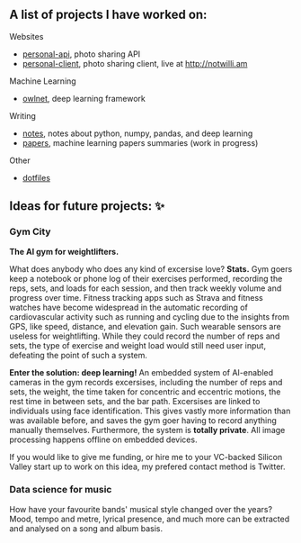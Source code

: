 ## A list of projects I have worked on:

Websites
- [personal-api](https://github.com/not-william/personal-api), photo sharing API
- [personal-client](https://github.com/not-william/personal-client), photo sharing client, live at http://notwilli.am

Machine Learning
- [owlnet](https://github.com/not-william/owlnet), deep learning framework

Writing
- [notes](https://github.com/not-william/notes), notes about python, numpy, pandas, and deep learning
- [papers](https://github.com/not-william/papers), machine learning papers summaries (work in progress)

Other
- [dotfiles](https://github.com/not-william/dotfiles)

## Ideas for future projects: ✨

### Gym City

**The AI gym for weightlifters.**

What does anybody who does any kind of excersise love? **Stats.** Gym goers keep a notebook or phone log of their exercises performed, recording the reps, sets, and loads for each session, and then track weekly volume and progress over time. Fitness tracking apps such as Strava and fitness watches have become widespread in the automatic recording of cardiovascular activity such as running and cycling due to the insights from GPS, like speed, distance, and elevation gain. Such wearable sensors are useless for weightlifting. While they could record the number of reps and sets, the type of exercise and weight load would still need user input, defeating the point of such a system.

**Enter the solution: deep learning!** An embedded system of AI-enabled cameras in the gym records excersises, including the number of reps and sets, the weight, the time taken for concentric and eccentric motions, the rest time in between sets, and the bar path. Excersises are linked to individuals using face identification. This gives vastly more information than was available before, and saves the gym goer having to record anything manually themselves. Furthermore, the system is **totally private**. All image processing happens offline on embedded devices.

If you would like to give me funding, or hire me to your VC-backed Silicon Valley start up to work on this idea, my prefered contact method is Twitter.

### Data science for music

How have your favourite bands' musical style changed over the years? Mood, tempo and metre, lyrical presence, and much more can be extracted and analysed on a song and album basis.
